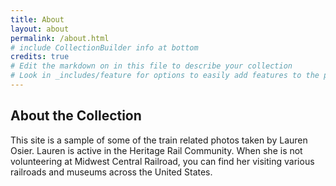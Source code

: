 ```yaml
---
title: About
layout: about
permalink: /about.html
# include CollectionBuilder info at bottom
credits: true
# Edit the markdown on in this file to describe your collection
# Look in _includes/feature for options to easily add features to the page
---
```


## About the Collection

This site is a sample of some of the train related photos taken by Lauren Osier. Lauren is active in the Heritage Rail Community. 
When she is not volunteering at Midwest Central Railroad, you can find her visiting various railroads and museums across the 
United States.
